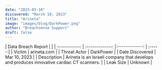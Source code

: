 ```yaml
---
date: "2023-03-10"
discovered: "March 10, 2023"
title: "Arineta"
image: "images/blog/DarkPower.png"
author: "Breachsense Support"
draft: false
---
```


| Data Breach Report           |              | 
| :-----------: | :-------------:     |:-------------:    | :-----:|
| Victim      | arineta.com      | 
| Threat Actor      | DarkPower      | 
| Date Discovered      | Mar 10, 2023      | 
| Description      | Arineta is an Israeli company that develops and produces innovative cardiac CT scanners.      | 
| Leak Size      | Unknown      | 

